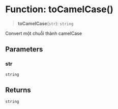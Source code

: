 # Function: toCamelCase()

> **toCamelCase**(`str`): `string`

Convert một chuỗi thành camelCase

## Parameters

### str

`string`

## Returns

`string`
